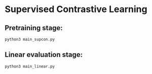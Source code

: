 # Supervised Contrastive Learning

## Pretraining stage:
```
python3 main_supcon.py 
```
## Linear evaluation stage: 
```
python3 main_linear.py 
```

